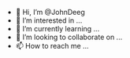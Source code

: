 - 👋 Hi, I’m @JohnDeeg
- 👀 I’m interested in ...
- 🌱 I’m currently learning ...
- 💞️ I’m looking to collaborate on ...
- 📫 How to reach me ...

<!---
JohnDeeg/JohnDeeg is a ✨ special ✨ repository because its `README.md` (this file) appears on your GitHub profile.
You can click the Preview link to take a look at your changes.
--->
